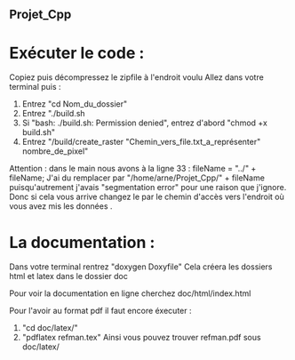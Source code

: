## Projet_Cpp

# Exécuter le code :
Copiez puis décompressez le zipfile à l'endroit voulu
Allez dans votre terminal puis :
1. Entrez "cd Nom_du_dossier"
2. Entrez "./build.sh
3. Si "bash: ./build.sh: Permission denied", entrez d'abord "chmod +x build.sh"
4. Entrez "/build/create_raster "Chemin_vers_file.txt_a_représenter" nombre_de_pixel"

Attention : dans le main nous avons à la ligne 33 :
    fileName = "../" + fileName;
J'ai du remplacer par "/home/arne/Projet_Cpp/" + fileName puisqu'autrement j'avais "segmentation error" pour une raison que j'ignore.
Donc si cela vous arrive changez le par le chemin d'accès vers l'endroit où vous avez mis les données .

# La documentation :

Dans votre terminal rentrez "doxygen Doxyfile"
Cela créera les dossiers html et latex dans le dossier doc

Pour voir la documentation en ligne cherchez doc/html/index.html

Pour l'avoir au format pdf il faut encore éxecuter : 
1. "cd doc/latex/"
2. "pdflatex refman.tex"
Ainsi vous pouvez trouver refman.pdf sous doc/latex/